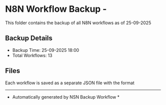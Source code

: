 # N8N Workflow Backup - 
This folder contains the backup of all N8N workflows as of 25-09-2025

## Backup Details
- Backup Time: 25-09-2025 18:00
- Total Workflows: 13

## Files
Each workflow is saved as a separate JSON file with the format

-----------
* Automatically generated by NSN Backup Workflow *
